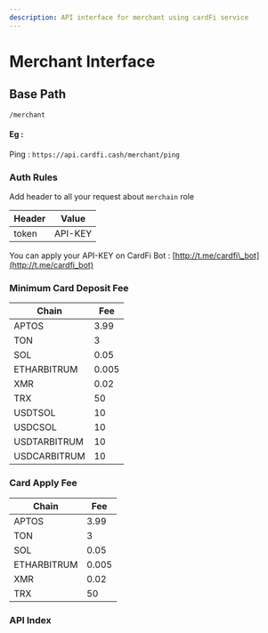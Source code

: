 ```yaml
---
description: API interface for merchant using cardFi service
---
```


# Merchant Interface

## Base Path

```
/merchant
```

#### Eg :&#x20;

Ping : `https://api.cardfi.cash/merchant/ping`

### Auth Rules

Add header to all your request about `merchain` role

| Header | Value   |
| ------ | ------- |
| token  | API-KEY |

You can apply your API-KEY on CardFi Bot : [http://t.me/cardfi\_bot](http://t.me/cardfi_bot)

### Minimum Card Deposit Fee

| Chain        | Fee   |
| ------------ | ----- |
| APTOS        | 3.99  |
| TON          | 3     |
| SOL          | 0.05  |
| ETHARBITRUM  | 0.005 |
| XMR          | 0.02  |
| TRX          | 50    |
| USDTSOL      | 10    |
| USDCSOL      | 10    |
| USDTARBITRUM | 10    |
| USDCARBITRUM | 10    |

### Card Apply Fee

| Chain       | Fee   |
| ----------- | ----- |
| APTOS       | 3.99  |
| TON         | 3     |
| SOL         | 0.05  |
| ETHARBITRUM | 0.005 |
| XMR         | 0.02  |
| TRX         | 50    |

### API Index

